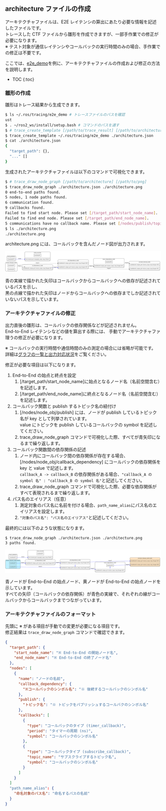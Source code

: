 ## architecture ファイルの作成

アーキテクチャファイルは、E2E レイテンシの算出にあたり必要な情報を記述したファイルです。  
トレースした CTF ファイルから雛形を作成できますが、一部手作業での修正が必要になります。  
※ テスト対象が通信レイテンシやコールバックの実行時間のみの場合、手作業での修正は不要です。

ここでは、[e2e_demo](https://github.com/hsgwa/e2e_demo)を例に、アーキテクチャファイルの作成および修正の方法を説明します。

* TOC
{:toc}

### 雛形の作成

雛形はトレース結果から生成できます。

```bash
$ ls ~/.ros/tracing/e2e_demo # トレースファイルのパスを確認
ust
$ . ~/ros2_ws/install/setup.bash # コマンドのパスを通す
$ # trace_create_template [/path/to/trace_result] [/path/to/architecture]
$ trace_create_template ~/.ros/tracing/e2e_demo ./architecture.json
$ cat ./architecture.json
{
  "target_path": {},
  "..." []
}
```

生成されたアーキテクチャファイルは以下のコマンドで可視化できます。

```bash
$ # trace_draw_node_graph [/path/to/architecture] [/path/to/png]
$ trace_draw_node_graph ./architecture.json ./architecture.png
0 end-to-end paths found.
5 nodes, 1 node paths found.
6 communication found.
9 callbacks found.
Failed to find start node. Please set [/target_path/start_node_name].
Failed to find end node. Please set [/target_path/end_node_name].
5 communications have no callback name. Please set [/nodes/publish/topic].
$ ls ./architecture.png
./architecture.png
```

architecture.png には、コールバックを含んだノード図が出力されます。

[![architecture-template](../imgs/node_graph_temp.png)](../imgs/node_graph_temp.png)

青の実線で描かれた矢印はコールバックからコールバックへの依存が記述されているパスを示し、  
黒の点線で描かれた矢印はノードからコールバックへの依存までしか記述されていないパスを示しています。

### アーキテクチャファイルの修正

出力直後の雛形は、コールバックの依存関係などが記述されません。  
End-to-End レイテンシなどの値を算出する際には、
手動でアーキテクチャファ理うの修正が必要になります。

※ コールバックの実行時間や通信時間のみの測定の場合には省略が可能です。  
詳細は[グラフの一覧と出力対応状況](./how_to_read_graph.md)をご覧ください。

修正が必要な項目は以下になります。

1. End-to-End の始点と終点を設定
   1. [/target_path/start_node_name]に始点となるノード名（名前空間含む）を記述します。
   2. [/target_path/end_node_name]に終点となるノード名（名前空間含む）を記述します。
2. コールバック関数と publish するトピック名の紐付け
   1. [/nodes/node_obj/publish] には、ノードが publish しているトピック名が key として列挙されています。  
      value にトピックを publish  しているコールバックの symbol を記述してください。
   3. trace_draw_node_graph コマンドで可視化した際、すべてが青矢印になるまで繰り返します。
3. コールバック関数間の依存関係の記述
   1. ノード内にコールバック間の依存関係が存在する場合、
      [/nodes/node_obj/callback_dependency] にコールバックの依存関係を key と value で記述します。  
      `callback_A -> callback_B` の依存関係がある場合、`"callback_A の symbol 名" : "callback_B の symbol 名"`と記述してください。
   2. trace_draw_node_graph コマンドで可視化した際、必要な依存関係がすべて表現されるまで繰り返します。
4. パス名のエイリアス（任意）
    1. 測定対象のパス名に名前を付ける場合、`path_name_alias`にパス名のエイリアスを設定します。
    2. `"対象のパス名": "パス名のエイリアス"`と記述してください。



最終的には以下のような状態になります。

```
$ trace_draw_node_graph ./architecture.json ./architecture.png
3 paths found.
```

[![architecture](../imgs/node_graph.png)](../imgs/node_graph.png)

青ノードが End-to-End の始点ノード、黄ノードが End-to-End の始点ノードを示しています。  
すべての矢印（コールバックの依存関係）が青色の実線で、それぞれの線がコールバックからコールバックまでつながっています。

### アーキテクチャファイルのフォーマット

先頭に ※ がある項目が手動での変更が必要になる項目です。  
修正結果は `trace_draw_node_graph` コマンドで確認できます。

```json
{
  "target_path": {
    "start_node_name": "※ End-to-End の開始ノード名",
    "end_node_name": "※ End-to-End の終了ノード名"
  },
  "nodes": [
    {
      "name": "ノードの名前",
      "callback_dependency": {
        "※コールバックのシンボル名": "※ 後続するコールバックのシンボル名"
      },
      "publish": {
        "トピック名": "※ トピックをパブリッシュするコールバクのシンボル名"
      },
      "callbacks": [
        {
          "type": "コールバックのタイプ (timer_callback)",
          "period": "タイマーの周期 (ns)",
          "symbol": "コールバックのシンボル名"
        },
        {
          "type": "コールバックタイプ (subscribe_callback)",
          "topic_name": "サブスクライブするトピック名",
          "symbol": "コールバックのシンボル名"
        }
      ]
    }
  ]
  "path_name_alias": {
    "命名対象のパス名": "命名するパスの名前"
  }
}
```
